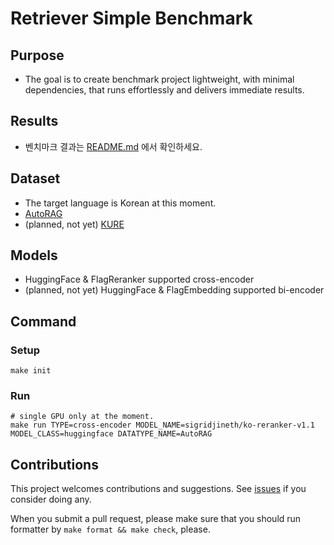 # Retriever Simple Benchmark
## Purpose
* The goal is to create benchmark project lightweight, with minimal dependencies, that runs effortlessly and delivers immediate results.

## Results
* 벤치마크 결과는 [README.md](https://github.com/instructkr/retriever-simple-benchmark/blob/main/results/README.md) 에서 확인하세요.

## Dataset
* The target language is Korean at this moment.
* [AutoRAG](https://github.com/Marker-Inc-Korea/AutoRAG-example-korean-embedding-benchmark/pull/6)
* (planned, not yet) [KURE](https://github.com/nlpai-lab/KURE)

## Models
* HuggingFace & FlagReranker supported cross-encoder
* (planned, not yet) HuggingFace & FlagEmbedding supported bi-encoder

## Command
### Setup
```
make init
```

### Run
```
# single GPU only at the moment.
make run TYPE=cross-encoder MODEL_NAME=sigridjineth/ko-reranker-v1.1 MODEL_CLASS=huggingface DATATYPE_NAME=AutoRAG
```

## Contributions

This project welcomes contributions and suggestions. See [issues](https://github.com/instructkr/retriever-simple-benchmark/issues) if you consider doing any.

When you submit a pull request, please make sure that you should run formatter by `make format && make check`, please.
